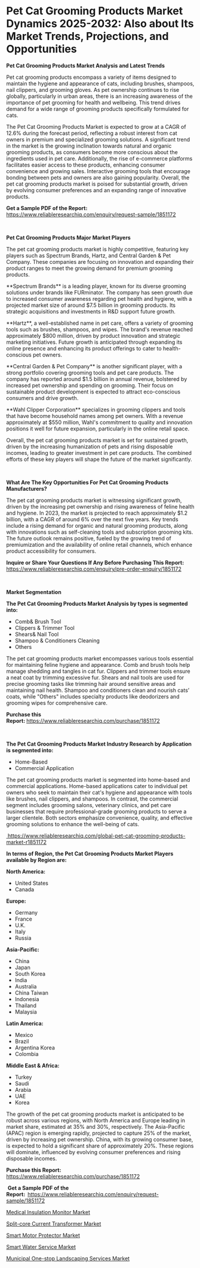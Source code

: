 <p><h1>Pet Cat Grooming Products Market Dynamics 2025-2032: Also about Its Market Trends, Projections, and Opportunities</h1></p><p><strong>Pet Cat Grooming Products Market Analysis and Latest Trends</strong></p>
<p><p>Pet cat grooming products encompass a variety of items designed to maintain the hygiene and appearance of cats, including brushes, shampoos, nail clippers, and grooming gloves. As pet ownership continues to rise globally, particularly in urban areas, there is an increasing awareness of the importance of pet grooming for health and wellbeing. This trend drives demand for a wide range of grooming products specifically formulated for cats.</p><p>The Pet Cat Grooming Products Market is expected to grow at a CAGR of 12.6% during the forecast period, reflecting a robust interest from cat owners in premium and specialized grooming solutions. A significant trend in the market is the growing inclination towards natural and organic grooming products, as consumers become more conscious about the ingredients used in pet care. Additionally, the rise of e-commerce platforms facilitates easier access to these products, enhancing consumer convenience and growing sales. Interactive grooming tools that encourage bonding between pets and owners are also gaining popularity. Overall, the pet cat grooming products market is poised for substantial growth, driven by evolving consumer preferences and an expanding range of innovative products.</p></p>
<p><strong>Get a Sample PDF of the Report:&nbsp;</strong> <a href="https://www.reliableresearchiq.com/enquiry/request-sample/1851172?utm_campaign=1123&utm_medium=2&utm_source=Github&utm_content=ia&utm_term=26032025&utm_id=pet-cat-grooming-products">https://www.reliableresearchiq.com/enquiry/request-sample/1851172</a></p>
<p>&nbsp;</p>
<p><strong>Pet Cat Grooming Products Major Market Players</strong></p>
<p><p>The pet cat grooming products market is highly competitive, featuring key players such as Spectrum Brands, Hartz, and Central Garden & Pet Company. These companies are focusing on innovation and expanding their product ranges to meet the growing demand for premium grooming products.</p><p>**Spectrum Brands** is a leading player, known for its diverse grooming solutions under brands like FURminator. The company has seen growth due to increased consumer awareness regarding pet health and hygiene, with a projected market size of around $7.5 billion in grooming products. Its strategic acquisitions and investments in R&D support future growth.</p><p>**Hartz**, a well-established name in pet care, offers a variety of grooming tools such as brushes, shampoos, and wipes. The brand's revenue reached approximately $800 million, driven by product innovation and strategic marketing initiatives. Future growth is anticipated through expanding its online presence and enhancing its product offerings to cater to health-conscious pet owners.</p><p>**Central Garden & Pet Company** is another significant player, with a strong portfolio covering grooming tools and pet care products. The company has reported around $1.5 billion in annual revenue, bolstered by increased pet ownership and spending on grooming. Their focus on sustainable product development is expected to attract eco-conscious consumers and drive growth.</p><p>**Wahl Clipper Corporation** specializes in grooming clippers and tools that have become household names among pet owners. With a revenue approximately at $550 million, Wahl's commitment to quality and innovation positions it well for future expansion, particularly in the online retail space.</p><p>Overall, the pet cat grooming products market is set for sustained growth, driven by the increasing humanization of pets and rising disposable incomes, leading to greater investment in pet care products. The combined efforts of these key players will shape the future of the market significantly.</p></p>
<p>&nbsp;</p>
<p><strong>What Are The Key Opportunities For Pet Cat Grooming Products Manufacturers?</strong></p>
<p><p>The pet cat grooming products market is witnessing significant growth, driven by the increasing pet ownership and rising awareness of feline health and hygiene. In 2023, the market is projected to reach approximately $1.2 billion, with a CAGR of around 6% over the next five years. Key trends include a rising demand for organic and natural grooming products, along with innovations such as self-cleaning tools and subscription grooming kits. The future outlook remains positive, fueled by the growing trend of premiumization and the availability of online retail channels, which enhance product accessibility for consumers.</p></p>
<p><strong>Inquire or Share Your Questions If Any Before Purchasing This Report:</strong> <a href="https://www.reliableresearchiq.com/enquiry/pre-order-enquiry/1851172?utm_campaign=1123&utm_medium=2&utm_source=Github&utm_content=ia&utm_term=26032025&utm_id=pet-cat-grooming-products">https://www.reliableresearchiq.com/enquiry/pre-order-enquiry/1851172</a></p>
<p>&nbsp;</p>
<p><strong>Market Segmentation</strong></p>
<p><strong>The Pet Cat Grooming Products Market Analysis by types is segmented into:</strong></p>
<p><ul><li>Comb& Brush Tool</li><li>Clippers & Trimmer Tool</li><li>Shears& Nail Tool</li><li>Shampoo & Conditioners Cleaning</li><li>Others</li></ul></p>
<p><p>The pet cat grooming products market encompasses various tools essential for maintaining feline hygiene and appearance. Comb and brush tools help manage shedding and tangles in cat fur. Clippers and trimmer tools ensure a neat coat by trimming excessive fur. Shears and nail tools are used for precise grooming tasks like trimming hair around sensitive areas and maintaining nail health. Shampoo and conditioners clean and nourish cats’ coats, while "Others" includes specialty products like deodorizers and grooming wipes for comprehensive care.</p></p>
<p><strong>Purchase this Report:&nbsp;</strong><a href="https://www.reliableresearchiq.com/purchase/1851172?utm_campaign=1123&utm_medium=2&utm_source=Github&utm_content=ia&utm_term=26032025&utm_id=pet-cat-grooming-products">https://www.reliableresearchiq.com/purchase/1851172</a></p>
<p>&nbsp;</p>
<p><strong>The Pet Cat Grooming Products Market Industry Research by Application is segmented into:</strong></p>
<p><ul><li>Home-Based</li><li>Commercial Application</li></ul></p>
<p><p>The pet cat grooming products market is segmented into home-based and commercial applications. Home-based applications cater to individual pet owners who seek to maintain their cat's hygiene and appearance with tools like brushes, nail clippers, and shampoos. In contrast, the commercial segment includes grooming salons, veterinary clinics, and pet care businesses that require professional-grade grooming products to serve a larger clientele. Both sectors emphasize convenience, quality, and effective grooming solutions to enhance the well-being of cats.</p></p>
<p><a href="https://www.reliableresearchiq.com/global-pet-cat-grooming-products-market-r1851172?utm_campaign=1123&utm_medium=2&utm_source=Github&utm_content=ia&utm_term=26032025&utm_id=pet-cat-grooming-products">&nbsp;https://www.reliableresearchiq.com/global-pet-cat-grooming-products-market-r1851172</a></p>
<p><strong>In terms of Region, the Pet Cat Grooming Products Market Players available by Region are:</strong></p>
<p>
    <p> <strong> North America: </strong>
        <ul>
            <li>United States</li>
            <li>Canada</li>
        </ul>
        </p> 
    <p> <strong> Europe: </strong>
        <ul>
            <li>Germany</li>
            <li>France</li>
            <li>U.K.</li>
            <li>Italy</li>
            <li>Russia</li>
        </ul>
        </p> 
    <p> <strong> Asia-Pacific: </strong>
        <ul>
            <li>China</li>
            <li>Japan</li>
            <li>South Korea</li>
            <li>India</li>
            <li>Australia</li>
            <li>China Taiwan</li>
            <li>Indonesia</li>
            <li>Thailand</li>
            <li>Malaysia</li>
        </ul>
        </p> 
    <p> <strong> Latin America: </strong>
        <ul>
            <li>Mexico</li>
            <li>Brazil</li>
            <li>Argentina Korea</li>
            <li>Colombia</li>
        </ul>
        </p> 
    <p> <strong> Middle East & Africa: </strong>
        <ul>
            <li>Turkey</li>
            <li>Saudi</li>
            <li>Arabia</li>
            <li>UAE</li>
            <li>Korea</li>
        </ul>
    </p>
    </p>
<p><p>The growth of the pet cat grooming products market is anticipated to be robust across various regions, with North America and Europe leading in market share, estimated at 35% and 30%, respectively. The Asia-Pacific (APAC) region is emerging rapidly, projected to capture 25% of the market, driven by increasing pet ownership. China, with its growing consumer base, is expected to hold a significant share of approximately 20%. These regions will dominate, influenced by evolving consumer preferences and rising disposable incomes.</p></p>
<p><strong>Purchase this Report: </strong><a href="https://www.reliableresearchiq.com/purchase/1851172?utm_campaign=1123&utm_medium=2&utm_source=Github&utm_content=ia&utm_term=26032025&utm_id=pet-cat-grooming-products">https://www.reliableresearchiq.com/purchase/1851172</a></p>
<p>&nbsp;<strong>Get a Sample PDF of the Report:&nbsp;&nbsp;</strong><a href="https://www.reliableresearchiq.com/enquiry/request-sample/1851172?utm_campaign=1123&utm_medium=2&utm_source=Github&utm_content=ia&utm_term=26032025&utm_id=pet-cat-grooming-products">https://www.reliableresearchiq.com/enquiry/request-sample/1851172</a></p>
<p><strong></strong></p>
<p><p><a href="https://github.com/laverkyllozc/Market-Research-Report-List-1/blob/main/medical-insulation-monitor-market.md?utm_campaign=1123&utm_medium=2&utm_source=Github&utm_content=ia&utm_term=26032025&utm_id=pet-cat-grooming-products">Medical Insulation Monitor Market</a></p><p><a href="https://github.com/furnoirons9e/Market-Research-Report-List-1/blob/main/split-core-current-transformer-market.md?utm_campaign=1123&utm_medium=2&utm_source=Github&utm_content=ia&utm_term=26032025&utm_id=pet-cat-grooming-products">Split-core Current Transformer Market</a></p><p><a href="https://github.com/puttslukis59/Market-Research-Report-List-1/blob/main/smart-motor-protector-market.md?utm_campaign=1123&utm_medium=2&utm_source=Github&utm_content=ia&utm_term=26032025&utm_id=pet-cat-grooming-products">Smart Motor Protector Market</a></p><p><a href="https://github.com/clemmheisefy/Market-Research-Report-List-1/blob/main/smart-water-service-market.md?utm_campaign=1123&utm_medium=2&utm_source=Github&utm_content=ia&utm_term=26032025&utm_id=pet-cat-grooming-products">Smart Water Service Market</a></p><p><a href="https://github.com/foddekampo/Market-Research-Report-List-1/blob/main/municipal-one-stop-landscaping-services-market.md?utm_campaign=1123&utm_medium=2&utm_source=Github&utm_content=ia&utm_term=26032025&utm_id=pet-cat-grooming-products">Municipal One-stop Landscaping Services Market</a></p></p>